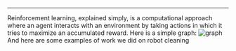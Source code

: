 
***
Reinforcement learning, explained simply, is a computational approach where an agent interacts with an environment by taking actions in which it tries to maximize an accumulated reward. Here is a simple graph:
![graph](https://d3ansictanv2wj.cloudfront.net/image3-5f8cbb1fb6fb9132fef76b13b8687bfc.png)
And here are some examples of work we did on robot cleaning
